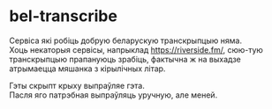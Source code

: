# bel-transcribe

Сервіса які робіць добрую беларускую транскрыпцыю няма.   
Хоць некаторыя сервісы, напрыклад https://riverside.fm/, сюю-тую транскрыпцыю прапануюць зрабіць, фактычна ж на выхадзе атрымаецца мяшанка з кірылічных літар.

Гэты скрыпт крыху выпраўляе гэта.   
Пасля яго патрэбная выпраўляць уручную, але меней.